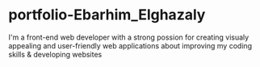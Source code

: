 # portfolio-Ebarhim_Elghazaly
I'm a front-end web developer with a strong possion for creating visualy appealing and user-friendly web applications about improving my coding skills &amp; developing websites
